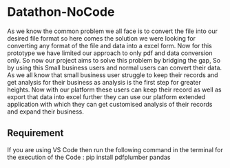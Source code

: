 # Datathon-NoCode
As we know the common problem we all face is to convert the file into our desired file format so here comes the solution we were looking for converting any format of the file and data into a excel form.​
Now for this prototype we have limited our approach to only pdf and data conversion only. So now our project aims to solve this problem by bridging the gap, So by using this Small business users and normal users can convert their data.​
As we all know that small business user struggle to keep their records and get analysis for their business as analysis is the first step for greater heights. Now with our platform these users can keep their record as well as export that data into excel further they can use our platform extended application with which they can get customised analysis of their records and expand their business. ​


## Requirement 
If you are using VS Code then run the following command in the terminal for the execution of the Code :
pip install pdfplumber pandas

